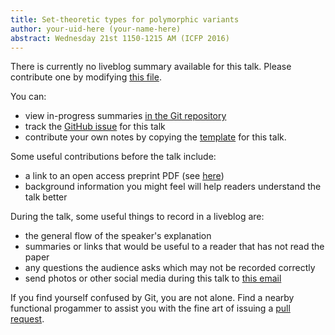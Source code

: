 ```yaml
---
title: Set-theoretic types for polymorphic variants
author: your-uid-here (your-name-here)
abstract: Wednesday 21st 1150-1215 AM (ICFP 2016)
---
```


There is currently no liveblog summary available for this talk. Please contribute one by modifying [this file](https://github.com/ocamllabs/icfp2016-blog/blob/master/ICFP/settheoretic-types-for-polymo.md).

You can:
* view in-progress summaries [in the Git repository](https://github.com/ocamllabs/icfp2016-blog/tree/master/ICFP/settheoretic-types-for-polymo/)
* track the [GitHub issue](https://github.com/ocamllabs/icfp2016-blog/issues/78) for this talk
* contribute your own notes by copying the [template](settheoretic-types-for-polymo/template.md) for this talk.

Some useful contributions before the talk include:
* a link to an open access preprint PDF (see [here](https://github.com/gasche/icfp2016-papers))
* background information you might feel will help readers understand the talk better

During the talk, some useful things to record in a liveblog are:
* the general flow of the speaker's explanation
* summaries or links that would be useful to a reader that has not read the paper
* any questions the audience asks which may not be recorded correctly
* send photos or other social media during this talk to [this email](mailto:icfp16.photos@gmail.com?subject=ICFP:settheoretic-types-for-polymo)

If you find yourself confused by Git, you are not alone. Find a nearby functional progammer
to assist you with the fine art of issuing a [pull request](https://help.github.com/articles/about-pull-requests/).

